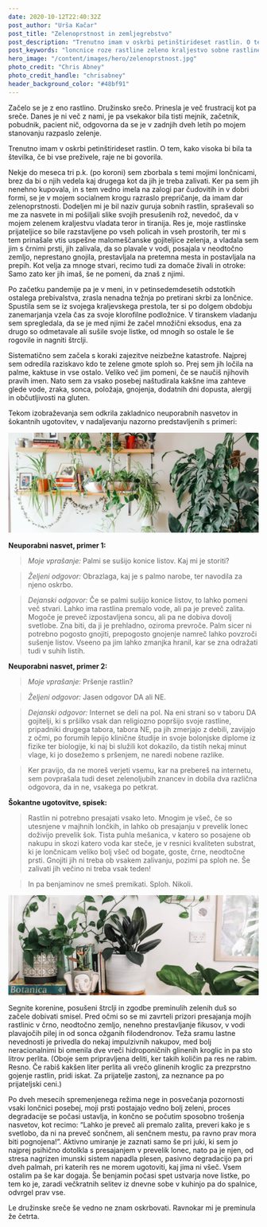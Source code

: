 ```yaml
---
date: 2020-10-12T22:40:32Z
post_author: "Urša Kačar"
post_title: "Zelenoprstnost in zemljegrebstvo"
post_description: "Trenutno imam v oskrbi petinštirideset rastlin. O tem, kako visoka bi bila ta številka, če bi vse preživele, raje ne bi govorila."
post_keywords: "loncnice roze rastline zeleno kraljestvo sobne rastline blog"
hero_image: "/content/images/hero/zelenoprstnost.jpg"
photo_credit: "Chris Abney"
photo_credit_handle: "chrisabney"
header_background_color: "#48bf91"
---
```


Začelo se je z eno rastlino. Družinsko srečo. Prinesla je več frustracij kot pa sreče. Danes je ni več z nami, je pa vsekakor bila tisti mejnik, začetnik, pobudnik, pacient nič, odgovorna da se je v zadnjih dveh letih po mojem stanovanju razpaslo zelenje.

Trenutno imam v oskrbi petinštirideset rastlin. O tem, kako visoka bi bila ta številka, če bi vse preživele, raje ne bi govorila.

Nekje do meseca tri p.k. (po koroni) sem zborbala s temi mojimi lončnicami, brez da bi o njih vedela kaj drugega kot da jih je treba zalivati. Ker pa sem jih nenehno kupovala, in s tem vedno imela na zalogi par čudovitih in v dobri formi, se je v mojem socialnem krogu razraslo prepričanje, da imam dar zelenoprstnosti. Dodeljen mi je bil naziv guruja sobnih rastlin, spraševali so me za nasvete in mi pošiljali slike svojih presušenih rož, nevedoč, da v mojem zelenem kraljestvu vladata teror in tiranija. Res je, moje rastlinske prijateljice so bile razstavljene po vseh policah in vseh prostorih, ter mi s tem prinašale vtis uspešne malomeščanske gojiteljice zelenja, a vladala sem jim s črnimi prsti, jih zalivala, da so plavale v vodi, posajala v neodtočno zemljo, neprestano gnojila, prestavljala na pretemna mesta in postavljala na prepih. Kot velja za mnoge stvari, recimo tudi za domače živali in otroke: Samo zato ker jih imaš, še ne pomeni, da znaš z njimi.

Po začetku pandemije pa je v meni, in v petinsedemdesetih odstotkih ostalega prebivalstva, zrasla nenadna težnja po pretirani skrbi za lončnice. Spustila sem se iz svojega kraljevskega prestola, ter si po dolgem obdobju zanemarjanja vzela čas za svoje klorofilne podložnice. V tiranskem vladanju sem spregledala, da se je med njimi že začel množični eksodus, ena za drugo so odmetavale ali sušile svoje listke, od mnogih so ostale le še rogovile in nagniti štrclji.

Sistematično sem začela s koraki zajezitve neizbežne katastrofe. Najprej sem odredila raziskavo kdo te zelene gmote sploh so. Prej sem jih ločila na palme, kaktuse in vse ostalo. Veliko več jim pomeni, če se naučiš njihovih pravih imen. Nato sem za vsako posebej naštudirala kakšne ima zahteve glede vode, zraka, sonca, položaja, gnojenja, dodatnih dni dopusta, alergij in občutljivosti na gluten.

Tekom izobraževanja sem odkrila zakladnico neuporabnih nasvetov in šokantnih ugotovitev, v nadaljevanju nazorno predstavljenih s primeri:

![](/content/images/blog/mini-plants2.jpg)

**Neuporabni nasvet, primer 1:**

> _Moje vprašanje:_ Palmi se sušijo konice listov. Kaj mi je storiti?

> _Željeni odgovor:_ Obrazlaga, kaj je s palmo narobe, ter navodila za njeno oskrbo.

> _Dejanski odgovor:_ Če se palmi sušijo konice listov, to lahko pomeni več stvari. Lahko ima rastlina premalo vode, ali pa je preveč zalita. Mogoče je preveč izpostavljena soncu, ali pa ne dobiva dovolj svetlobe. Zna biti, da ji je prehladno, oziroma prevroče. Palm sicer ni potrebno pogosto gnojiti, prepogosto gnojenje namreč lahko povzroči sušenje listov. Vseeno pa jim lahko zmanjka hranil, kar se zna odražati tudi v suhih listih.

**Neuporabni nasvet, primer 2:**

> _Moje vprašanje:_ Pršenje rastlin?

> _Željeni odgovor:_ Jasen odgovor DA ali NE.

> _Dejanski odgovor:_ Internet se deli na pol. Na eni strani so v taboru DA gojitelji, ki s pršilko vsak dan religiozno popršijo svoje rastline, pripadniki drugega tabora, tabora NE, pa jih zmerjajo z debili, zavijajo z očmi, po forumih lepijo klinične študije in svoje bolonjske diplome iz fizike ter biologije, ki naj bi služili kot dokazilo, da tistih nekaj minut vlage, ki jo dosežemo s pršenjem, ne naredi nobene razlike.

> Ker pravijo, da ne moreš verjeti vsemu, kar na prebereš na internetu, sem povprašala tudi deset zelenoljubih znancev in dobila dva različna odgovora, da in ne, vsakega po petkrat.

**Šokantne ugotovitve, spisek:**

> Rastlin ni potrebno presajati vsako leto. Mnogim je všeč, če so utesnjene v majhnih lončkih, in lahko ob presajanju v prevelik lonec doživijo prevelik šok. Tista puhla mešanica, v katero so posajene ob nakupu in skozi katero voda kar steče, je v resnici kvaliteten substrat, ki je lončnicam veliko bolj všeč od bogate, goste, črne, neodtočne prsti. Gnojiti jih ni treba ob vsakem zalivanju, pozimi pa sploh ne. Še zalivati jih večino ni treba vsak teden!

> In pa benjaminov ne smeš premikati. Sploh. Nikoli.

![](/content/images/blog/mini-plants1.jpg)

Segnite korenine, posušeni štrclji in zgodbe preminulih zelenih duš so začele dobivati smisel. Pred očmi so se mi zavrteli prizori presajanja mojih rastlinic v črno, neodtočno zemljo, nenehno prestavljanje fikusov, v vodi plavajočih pilej in od sonca ožganih filodendronov. Teža sramu lastne nevednosti je privedla do nekaj impulzivnih nakupov, med bolj neracionalnimi bi omenila dve vreči hidroponičnih glinenih kroglic in pa sto litrov perlita. (Oboje sem pripravljena deliti, ker takih količin pa res ne rabim. Resno. Če rabiš kakšen liter perlita ali vrečo glinenih kroglic za prezprstno gojenje rastlin, pridi iskat. Za prijatelje zastonj, za neznance pa po prijateljski ceni.)

Po dveh mesecih spremenjenega režima nege in posvečanja pozornosti vsaki lončnici posebej, moji prsti postajajo vedno bolj zeleni, proces degradacije se počasi ustavlja, in končno se počutim sposobno trošenja nasvetov, kot recimo: “Lahko je preveč ali premalo zalita, preveri kako je s svetlobo, da ni na preveč sončnem, ali senčnem mestu, pa ravno prav mora biti pognojena!”. Aktivno umiranje je zaznati samo še pri juki, ki sem jo najprej psihično dotolkla s presajanjem v prevelik lonec, nato pa je njen, od stresa nagrizen imunski sistem napadla plesen, pasivno degradacijo pa pri dveh palmah, pri katerih res ne morem ugotoviti, kaj jima ni všeč. Vsem ostalim pa še kar dogaja. Še benjamin počasi spet ustvarja nove listke, po tem ko je, zaradi večkratnih selitev iz dnevne sobe v kuhinjo pa do spalnice, odvrgel prav vse.

Le družinske sreče še vedno ne znam oskrbovati. Ravnokar mi je preminula že četrta.
